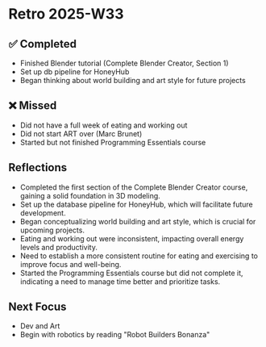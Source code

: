 ﻿# Retro 2025-W33

## ✅ Completed

- Finished Blender tutorial (Complete Blender Creator, Section 1)
- Set up db pipeline for HoneyHub
- Began thinking about world building and art style for future projects

## ❌ Missed

- Did not have a full week of eating and working out
- Did not start ART over (Marc Brunet)
- Started but not finished Programming Essentials course

## Reflections

- Completed the first section of the Complete Blender Creator course, gaining a solid foundation in 3D modeling.
- Set up the database pipeline for HoneyHub, which will facilitate future development.
- Began conceptualizing world building and art style, which is crucial for upcoming projects.
- Eating and working out were inconsistent, impacting overall energy levels and productivity.
- Need to establish a more consistent routine for eating and exercising to improve focus and well-being.
- Started the Programming Essentials course but did not complete it, indicating a need to manage time better and prioritize tasks.

## Next Focus

- Dev and Art
- Begin with robotics by reading "Robot Builders Bonanza"

